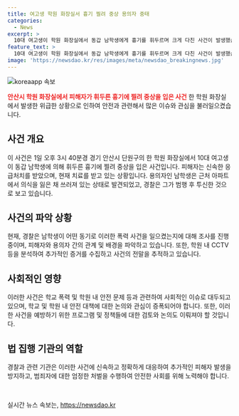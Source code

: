 ```yaml
---
title: 여고생 학원 화장실서 흉기 찔려 중상 용의자 중태
categories:
  - News
excerpt: >
  10대 여고생이 학원 화장실에서 동갑 남학생에게 흉기를 휘두르며 크게 다친 사건이 발생했습니다. 남학생은 의식을 잃고 쓰러져 발견됐으며, 경찰은 그가 범행 후 투신한 것으로 추정 중입니다. 해당 사건은 안산시 단원구에서 발생했고, 여고생은 중상을 입었습니다.
feature_text: >
  10대 여고생이 학원 화장실에서 동갑 남학생에게 흉기를 휘두르며 크게 다친 사건이 발생했습니다. 남학생은 의식을 잃고 쓰러져 발견됐으며, 경찰은 그가 범행 후 투신한 것으로 추정 중입니다. 해당 사건은 안산시 단원구에서 발생했고, 여고생은 중상을 입었습니다.
image: 'https://newsdao.kr/res/images/meta/newsdao_breakingnews.jpg'
---
```


<p><img src="https://newsdao.kr/res/images/meta/newsdao_breakingnews.jpg" alt="koreaapp 속보" /></p>

<p><b><span style="color: #ee2323;">안산시 학원 화장실에서 피해자가 휘두른 흉기에 찔려 중상을 입은 사건</span></b>
한 학원 화장실에서 발생한 위급한 상황으로 인하여 안전과 관련해서 많은 이슈와 관심을 불러일으켰습니다.</p>

<h2 data-ke-size="size26">사건 개요</h2>

<p>이 사건은 1일 오후 3시 40분경 경기 안산시 단원구의 한 학원 화장실에서 10대 여고생이 동갑 남학생에 의해 휘두른 흉기에 찔려 중상을 입은 사건입니다. 피해자는 신속한 응급처치를 받았으며, 현재 치료를 받고 있는 상황입니다. 용의자인 남학생은 근처 아파트에서 의식을 잃은 채 쓰러져 있는 상태로 발견되었고, 경찰은 그가 범행 후 투신한 것으로 보고 있습니다.</p>

<h2 data-ke-size="size26">사건의 파악 상황</h2>

<p>현재, 경찰은 남학생이 어떤 동기로 이러한 폭력 사건을 일으켰는지에 대해 조사를 진행 중이며, 피해자와 용의자 간의 관계 및 배경을 파악하고 있습니다. 또한, 학원 내 CCTV 등을 분석하여 추가적인 증거를 수집하고 사건의 전말을 추적하고 있습니다.</p>

<h2 data-ke-size="size26">사회적인 영향</h2>

<p>이러한 사건은 학교 폭력 및 학원 내 안전 문제 등과 관련하여 사회적인 이슈로 대두되고 있으며, 학교 및 학원 내 안전 대책에 대한 논의와 관심이 증폭되어야 합니다. 또한, 이러한 사건을 예방하기 위한 프로그램 및 정책들에 대한 검토와 논의도 이뤄져야 할 것입니다.</p>

<h2 data-ke-size="size26">법 집행 기관의 역할</h2>

<p>경찰과 관련 기관은 이러한 사건에 신속하고 정확하게 대응하여 추가적인 피해자 발생을 방지하고, 범죄자에 대한 엄정한 처벌을 수행하여 안전한 사회를 위해 노력해야 합니다. </p>

<p data-ke-size="size16">&nbsp;</p>
실시간 뉴스 속보는, <a href="https://newsdao.kr" rel="dofollow">https://newsdao.kr</a>


